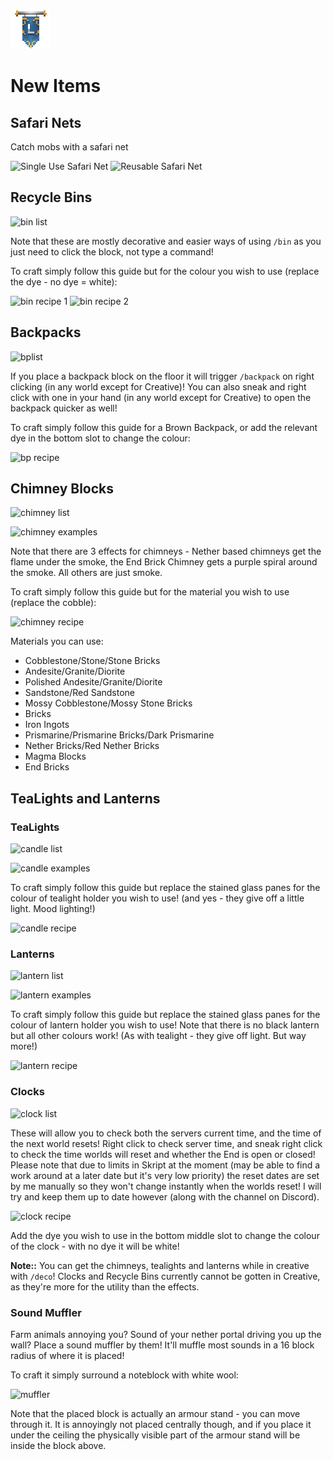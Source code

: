 ![ribbon](L-ribbon.png) 

# New Items

## Safari Nets

Catch mobs with a safari net

![Single Use Safari Net](http://minecraftrecipedesigner.com/creations/234232.png)
![Reusable Safari Net](http://minecraftrecipedesigner.com/creations/234233.png)


## Recycle Bins

![bin list](https://i.gyazo.com/4b560879b91f3e653c46d1d6626ddcb0.png)

Note that these are mostly decorative and easier ways of using `/bin` as you just need to click the block, not type a command!

To craft simply follow this guide but for the colour you wish to use (replace the dye - no dye = white):

![bin recipe 1](http://minecraftrecipedesigner.com/creations/235065.png)
![bin recipe 2](http://minecraftrecipedesigner.com/creations/235066.png)

## Backpacks

![bplist](https://i.gyazo.com/b0d5a7cb3f21608e98f8d277cd8a1f0e.png)

If you place a backpack block on the floor it will trigger `/backpack` on right clicking (in any world except for Creative)! You can also sneak and right click with one in your hand (in any world except for Creative) to open the backpack quicker as well!

To craft simply follow this guide for a Brown Backpack, or add the relevant dye in the bottom slot to change the colour:

![bp recipe](http://minecraftrecipedesigner.com/creations/236118.png)


## Chimney Blocks

![chimney list](https://i.gyazo.com/07ff03c8cc8bab741eacdb023f1a2bd5.png)

![chimney examples](https://i.gyazo.com/23e7c2ec050beb5111d547b8d1a3a2f7.png)

Note that there are 3 effects for chimneys - Nether based chimneys get the flame under the smoke, the End Brick Chimney gets a purple spiral around the smoke. All others are just smoke.

To craft simply follow this guide but for the material you wish to use (replace the cobble):

![chimney recipe](http://minecraftrecipedesigner.com/creations/234994.png)

Materials you can use:
- Cobblestone/Stone/Stone Bricks
- Andesite/Granite/Diorite
- Polished Andesite/Granite/Diorite
- Sandstone/Red Sandstone
- Mossy Cobblestone/Mossy Stone Bricks
- Bricks
- Iron Ingots
- Prismarine/Prismarine Bricks/Dark Prismarine
- Nether Bricks/Red Nether Bricks
- Magma Blocks
- End Bricks

## TeaLights and Lanterns

### TeaLights

![candle list](https://i.gyazo.com/5d977746cb1bdcf0afa92922d1bce9b9.png)

![candle examples](https://i.gyazo.com/d40868baa6136104da2a946c28d75ea6.png)

To craft simply follow this guide but replace the stained glass panes for the colour of tealight holder you wish to use! (and yes - they give off a little light. Mood lighting!)

![candle recipe](http://minecraftrecipedesigner.com/creations/235046.png)

### Lanterns

![lantern list](https://i.gyazo.com/1427eeba8fd91a23585afcaa535a1f4a.png)

![lantern examples](https://i.gyazo.com/21b7b037f1701075d0be566cd62c7edc.png)

To craft simply follow this guide but replace the stained glass panes for the colour of lantern holder you wish to use! Note that there is no black lantern but all other colours work! (As with tealight - they give off light. But way more!)

![lantern recipe](https://i.gyazo.com/3e9ce9638c8d40e2b2a9fa8552c21755.png)


### Clocks

![clock list](https://i.gyazo.com/07273837c127c9d5a03b2fb56b4de1a6.png)

These will allow you to check both the servers current time, and the time of the next world resets! Right click to check server time, and sneak right click to check the time worlds will reset and whether the End is open or closed! 
Please note that due to limits in Skript at the moment (may be able to find a work around at a later date but it's very low priority) the reset dates are set by me manually so they won't change instantly when the worlds reset! I will try and keep them up to date however (along with the channel on Discord).

![clock recipe](http://minecraftrecipedesigner.com/creations/235903.png)

Add the dye you wish to use in the bottom middle slot to change the colour of the clock - with no dye it will be white!


**Note::** You can get the chimneys, tealights and lanterns while in creative with `/deco`!
Clocks and Recycle Bins currently cannot be gotten in Creative, as they're more for the utility than the effects.


### Sound Muffler

Farm animals annoying you? Sound of your nether portal driving you up the wall? Place a sound muffler by them! It'll muffle most sounds in a 16 block radius of where it is placed!

To craft it simply surround a noteblock with white wool:

![muffler](http://minecraftrecipedesigner.com/creations/236001.png)

Note that the placed block is actually an armour stand - you can move through it. It is annoyingly not placed centrally though, and if you place it under the ceiling the physically visible part of the armour stand will be inside the block above.
